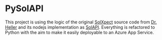 # PySolAPI

This project is using the logic of the original [SolXpect](https://github.com/woheller69/solxpect) source code from [Dr. Heller](https://github.com/woheller69) and its nodejs implementation as [SolAPI](https://github.com/nick81nrw/solApi). Everything is refactored to Python with the aim to make it easily deployable to an Azure App Service.
